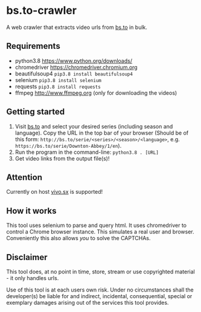 # bs.to-crawler
A web crawler that extracts video urls from [bs.to](https://bs.to) in bulk.


## Requirements

- python3.8 https://www.python.org/downloads/
- chromedriver https://chromedriver.chromium.org
- beautifulsoup4 `pip3.8 install beautifulsoup4`
- selenium `pip3.8 install selenium`
- requests `pip3.8 install requests`
- ffmpeg http://www.ffmpeg.org (only for downloading the videos)


## Getting started

1. Visit [bs.to](https://bs.to) and select your desired series (including season and language). Copy the URL in the top bar of your browser (Should be of this form: `http://bs.to/serie/<series>/<season>/<language>`, e.g. `https://bs.to/serie/Downton-Abbey/1/en`).
2. Run the program in the command-line: `python3.8 . [URL]`
3. Get video links from the output file(s)!


## Attention

Currently on host [vivo.sx](https://vivo.sx) is supported!


## How it works

This tool uses selenium to parse and query html. It uses chromedriver to control a Chrome browser instance. This simulates a real user and browser. Conveniently this also allows *you* to solve the CAPTCHAs.


## Disclaimer

This tool does, at no point in time, store, stream or use copyrighted material - it only handles urls.

Use of this tool is at each users own risk. Under no circumstances shall the developer(s) be liable for and indirect, incidental, consequential, special or exemplary damages arising out of the services this tool provides.
